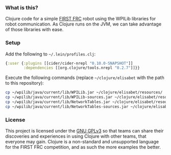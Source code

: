 ### What is this?
Clojure code for a simple [FIRST FRC](http://www.usfirst.org/roboticsprograms/frc) robot using the WPILib libraries for robot communication. As Clojure runs on the JVM, we can take advantage of those libraries with ease.

### Setup

Add the following to `~/.lein/profiles.clj`:
```clojure
{:user {:plugins [[cider/cider-nrepl "0.10.0-SNAPSHOT"]]
        :dependencies [[org.clojure/tools.nrepl "0.2.7"]]}}
```

Execute the following commands (replace `~/clojure/elisabet` with the path to this repository):
```bash
cp ~/wpilib/java/current/lib/WPILib.jar ~/clojure/elisabet/resources/
cp ~/wpilib/java/current/lib/WPILib-sources.jar ~/clojure/elisabet/resources/
cp ~/wpilib/java/current/lib/NetworkTables.jar ~/clojure/elisabet/resources/
cp ~/wpilib/java/current/lib/NetworkTables-sources.jar ~/clojure/elisabet/resources/
```

### License

This project is licensed under the [GNU GPLv3](https://www.gnu.org/licenses/gpl-3.0.en.html) so that teams can share their discoveries and experiences in using Clojure with other teams, that everyone may gain. Clojure is a non-standard and unsupported language for the FIRST FRC competition, and as such the more examples the better.
